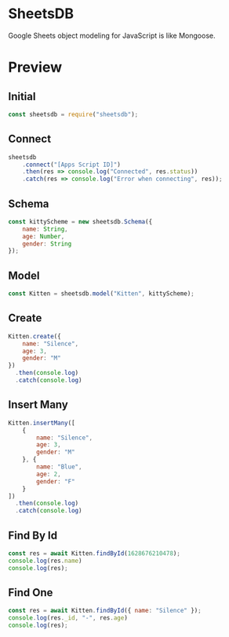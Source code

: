 # SheetsDB

Google Sheets object modeling for JavaScript is like Mongoose.

# Preview

## Initial
```js
const sheetsdb = require("sheetsdb");
```

## Connect

```js
sheetsdb
    .connect("[Apps Script ID]")
    .then(res => console.log("Connected", res.status))
    .catch(res => console.log("Error when connecting", res));
```

## Schema
```js
const kittyScheme = new sheetsdb.Schema({
    name: String,
    age: Number,
    gender: String
});
```

## Model
```js
const Kitten = sheetsdb.model("Kitten", kittyScheme);
```

## Create
```js
Kitten.create({
    name: "Silence",
    age: 3,
    gender: "M"
})
  .then(console.log)
  .catch(console.log)
```

## Insert Many
```js
Kitten.insertMany([
    {
        name: "Silence",
        age: 3,
        gender: "M"
    }, {
        name: "Blue",
        age: 2,
        gender: "F"
    }
])
  .then(console.log)
  .catch(console.log)
```

## Find By Id

```js
const res = await Kitten.findById(1628676210478);
console.log(res.name)
console.log(res);
```

## Find One

```js
const res = await Kitten.findById({ name: "Silence" });
console.log(res._id, "-", res.age)
console.log(res);
```